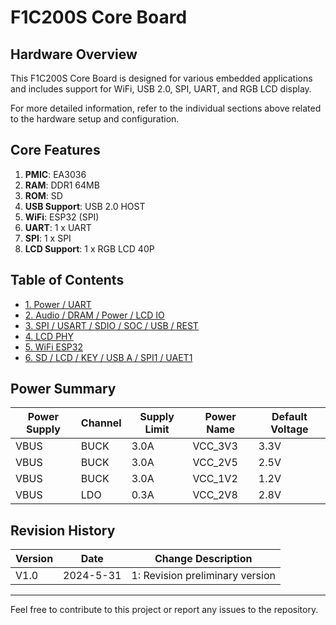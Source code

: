 # F1C200S Core Board

## Hardware Overview
This F1C200S Core Board is designed for various embedded applications and includes support for WiFi, USB 2.0, SPI, UART, and RGB LCD display.

For more detailed information, refer to the individual sections above related to the hardware setup and configuration.

## Core Features
1. **PMIC**: EA3036
2. **RAM**: DDR1 64MB
3. **ROM**: SD
4. **USB Support**: USB 2.0 HOST
5. **WiFi**: ESP32 (SPI)
6. **UART**: 1 x UART
7. **SPI**: 1 x SPI
8. **LCD Support**: 1 x RGB LCD 40P

## Table of Contents
- [1. Power / UART](./sch_png/f1c200s_sch_2.png)
- [2. Audio / DRAM / Power / LCD IO](./sch_png/f1c200s_sch_3.png)
- [3. SPI / USART / SDIO / SOC / USB / REST](./sch_png/f1c200s_sch_4.png)
- [4. LCD PHY](./sch_png/f1c200s_sch_5.png)
- [5. WiFi ESP32](./sch_png/f1c200s_sch_6.png)
- [6. SD / LCD / KEY / USB A / SPI1 / UAET1](./sch_png/f1c200s_sch_7.png)

## Power Summary
| Power Supply | Channel | Supply Limit | Power Name | Default Voltage |
| ------------ | ------- | ------------ | ---------- | ---------------- |
| VBUS         | BUCK    | 3.0A         | VCC_3V3    | 3.3V             |
| VBUS         | BUCK    | 3.0A         | VCC_2V5    | 2.5V             |
| VBUS         | BUCK    | 3.0A         | VCC_1V2    | 1.2V             |
| VBUS         | LDO     | 0.3A         | VCC_2V8    | 2.8V             |

## Revision History
| Version | Date       | Change Description               |
| ------- | ---------- | --------------------------------- |
| V1.0    | 2024-5-31  | 1: Revision preliminary version  |

---
Feel free to contribute to this project or report any issues to the repository.
